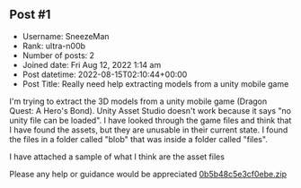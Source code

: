 ## Post #1
- Username: SneezeMan
- Rank: ultra-n00b
- Number of posts: 2
- Joined date: Fri Aug 12, 2022 1:14 am
- Post datetime: 2022-08-15T02:10:44+00:00
- Post Title: Really need help extracting models from a unity mobile game

I'm trying to extract the 3D models from a unity mobile game (Dragon Quest: A Hero's Bond). Unity Asset Studio doesn't work because it says "no unity file can be loaded". I have looked through the game files and think that I have found the assets, but they are unusable in their current state. I found the files in a folder called "blob" that was inside a folder called "files". 

I have attached a sample of what I think are the asset files

Please any help or guidance would be appreciated
[0b5b48c5e3cf0ebe.zip](https://xentaxbackup.github.io/file/22649_0b5b48c5e3cf0ebe.zip)
